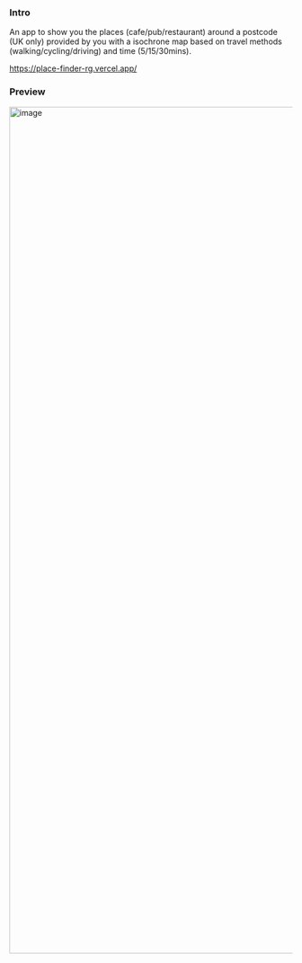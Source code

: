 ### Intro

An app to show you the places (cafe/pub/restaurant) around a postcode (UK only) provided by you with a isochrone map based on travel methods (walking/cycling/driving) and time (5/15/30mins).

https://place-finder-rg.vercel.app/

### Preview
<img width="1508" alt="image" src="https://github.com/gaorachel/place-finder/assets/65629022/a6ea2bfd-f09f-43d2-a0b8-0470f6359d66">


